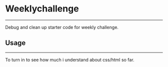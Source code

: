 # Weeklychallenge
***
Debug and clean up starter code for weekly challenge.
## Usage
***
To turn in to see how much i understand about css/html so far.